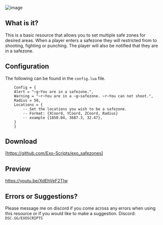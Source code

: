 ![image](https://cdn.discordapp.com/attachments/1023660353604812911/1031275886063927327/exozones.png)

## What is it?

This is a basic resource that allows you to set multiple safe zones for desired areas. When a player enters a safezone they will restricted from to shooting, fighting or punching. The player will also be notified that they are in a safezone. 

## Configuration

The following can be found in the ``config.lua`` file.
```
    Config = {
    Alert = "~g~You are in a safezone.",
    Warning = "~r~You are in a ~g~safezone. ~r~You can not shoot.",
    Radius = 50,
    Locations = {
        -- Set the locations you wish to be a safezone.
        -- Format: {XCoord, YCoord, ZCoord, Radius}
        -- example {1850.04, 3687.3, 32.47},
    }
    }
```

## Download
[https://github.com/Exo-Scripts/exo_safezones]

## Preview
https://youtu.be/XdEhVeF2TIw

## Errors or Suggestions?
Please message me on discord if you come across any errors when using this resource or if you would like to make a suggestion.
Discord: `DSC.GG/EXOSCRIPTS`



